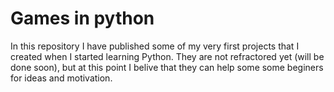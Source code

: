 # Games in python

In this repository I have published some of my very first projects that I created when I started learning Python. They are not refractored yet (will be done soon), but at this point I belive that they can help some
some beginers for ideas and motivation.
